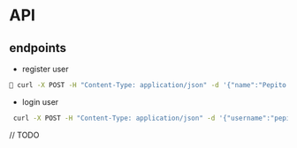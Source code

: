 # API

## endpoints

- register user

```sh
🐖 curl -X POST -H "Content-Type: application/json" -d '{"name":"Pepito Grillo","birthdate":"2000-01-01","email":"pepito@grillo.com","username":"pepitogrillo","password":"123qwe123"}' http://localhost:8080/users -v
```

- login user
```sh
 curl -X POST -H "Content-Type: application/json" -d '{"username":"pepitogrillo","password":"123qwe123"}' http://localhost:8080/users -v
 ```

// TODO